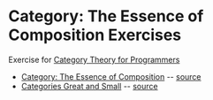 # Category: The Essence of Composition Exercises

Exercise for [Category Theory for Programmers](https://bartoszmilewski.com/2014/10/28/category-theory-for-programmers-the-preface/)

* [Category: The Essence of Composition](./ch1/Ex.md) -- [source](https://bartoszmilewski.com/2014/12/05/categories-great-and-small/)
* [Categories Great and Small](./ch3/Ex.md) -- [source](https://bartoszmilewski.com/2014/12/05/categories-great-and-small/)

